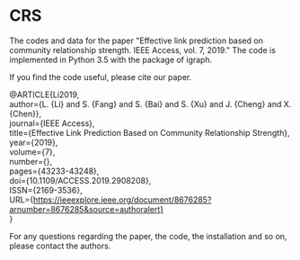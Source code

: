 # CRS
The codes and data for the paper "Effective link prediction based on community relationship strength. IEEE Access, vol. 7, 2019." The code is implemented in Python 3.5 with the package of igraph.

If you find the code useful, please cite our paper.

@ARTICLE{Li2019,  
    author={L. {Li} and S. {Fang} and S. {Bai} and S. {Xu} and J. {Cheng} and X. {Chen}},  
    journal={IEEE Access},  
    title={Effective Link Prediction Based on Community Relationship Strength},  
    year={2019},  
    volume={7},  
    number={},  
    pages={43233-43248},  
    doi={10.1109/ACCESS.2019.2908208},  
    ISSN={2169-3536},  
    URL={https://ieeexplore.ieee.org/document/8676285?arnumber=8676285&source=authoralert}  
}

For any questions regarding the paper, the code, the installation and so on, please contact the authors.

